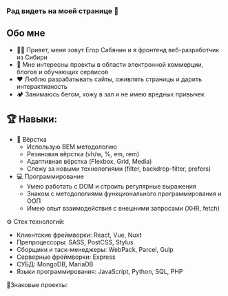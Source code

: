 ### Рад видеть на моей странице 👀

## Обо мне

- 🦸‍♂️ Привет, меня зовут Егор Сабянин и я фронтенд веб-разработчик из Сибири
- 📡 Мне интересны проекты в области электронной коммерции, блогов и обучающих сервисов
- ❤️‍ Люблю разрабатывать сайты, оживлять страницы и дарить интерактивность 
- 🏕️ Занимаюсь бегом, хожу в зал и не имею вредных привычек

## 🏆 Навыки:
- 🎨 Вёрстка
  - Использую BEM методологию
  - Резиновая вёрстка (vh/w, %, em, rem)
  - Адаптивная вёрстка (Flexbox, Grid, Media)
  - Слежу за новыми технологиями (filter, backdrop-filter, prefers)
- 💻 Программирование
  - Умею работать с DOM и строить регулярные выражения
  - Знаком с методологиями функционального программирования и ООП 
  - Имею опыт взаимодействия с внешними запросами (XHR, fetch)

⚙️ Стек технологий:
- Клиентские фреймворки: React, Vue, Nuxt
- Препроцессоры: SASS, PostCSS, Stylus
- Сборщики и таск-менеджеры: WebPack, Parcel, Gulp
- Серверные фреймворки: Express
- СУБД: MongoDB, MariaDB
- Языки программирования: JavaScript, Python, SQL, PHP

🌟Знаковые проекты:

<!--
**EgorSabyanin/EgorSabyanin** is a ✨ _special_ ✨ repository because its `README.md` (this file) appears on your GitHub profile.

Here are some ideas to get you started:

- 🔭 I’m currently working on ...
- 🌱 I’m currently learning ...
- 👯 I’m looking to collaborate on ...
- 🤔 I’m looking for help with ...
- 💬 Ask me about ...
- 📫 How to reach me: ...
- 😄 Pronouns: ...
- ⚡ Fun fact: ...
-->
